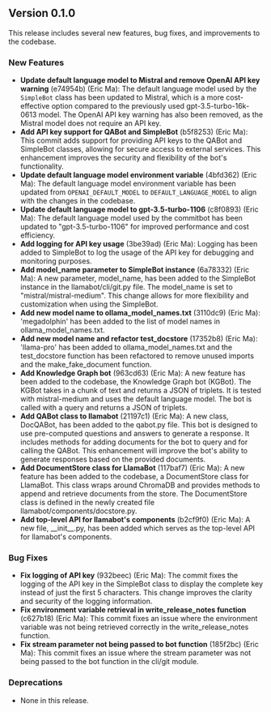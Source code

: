 ## Version 0.1.0

This release includes several new features, bug fixes, and improvements to the codebase.

### New Features

- **Update default language model to Mistral and remove OpenAI API key warning** (e74954b) (Eric Ma): The default language model used by the `SimpleBot` class has been updated to Mistral, which is a more cost-effective option compared to the previously used gpt-3.5-turbo-16k-0613 model. The OpenAI API key warning has also been removed, as the Mistral model does not require an API key.
- **Add API key support for QABot and SimpleBot** (b5f8253) (Eric Ma): This commit adds support for providing API keys to the QABot and SimpleBot classes, allowing for secure access to external services. This enhancement improves the security and flexibility of the bot's functionality.
- **Update default language model environment variable** (4bfd362) (Eric Ma): The default language model environment variable has been updated from `OPENAI_DEFAULT_MODEL` to `DEFAULT_LANGUAGE_MODEL` to align with the changes in the codebase.
- **Update default language model to gpt-3.5-turbo-1106** (c8f0893) (Eric Ma): The default language model used by the commitbot has been updated to "gpt-3.5-turbo-1106" for improved performance and cost efficiency.
- **Add logging for API key usage** (3be39ad) (Eric Ma): Logging has been added to SimpleBot to log the usage of the API key for debugging and monitoring purposes.
- **Add model\_name parameter to SimpleBot instance** (6a78332) (Eric Ma): A new parameter, model\_name, has been added to the SimpleBot instance in the llamabot/cli/git.py file. The model\_name is set to "mistral/mistral-medium". This change allows for more flexibility and customization when using the SimpleBot.
- **Add new model name to ollama\_model\_names.txt** (3110dc9) (Eric Ma): 'megadolphin' has been added to the list of model names in ollama\_model\_names.txt.
- **Add new model name and refactor test\_docstore** (17352b8) (Eric Ma): 'llama-pro' has been added to ollama\_model\_names.txt and the test\_docstore function has been refactored to remove unused imports and the make\_fake\_document function.
- **Add Knowledge Graph bot** (963cd63) (Eric Ma): A new feature has been added to the codebase, the Knowledge Graph bot (KGBot). The KGBot takes in a chunk of text and returns a JSON of triplets. It is tested with mistral-medium and uses the default language model. The bot is called with a query and returns a JSON of triplets.
- **Add QABot class to llamabot** (21197c1) (Eric Ma): A new class, DocQABot, has been added to the qabot.py file. This bot is designed to use pre-computed questions and answers to generate a response. It includes methods for adding documents for the bot to query and for calling the QABot. This enhancement will improve the bot's ability to generate responses based on the provided documents.
- **Add DocumentStore class for LlamaBot** (117baf7) (Eric Ma): A new feature has been added to the codebase, a DocumentStore class for LlamaBot. This class wraps around ChromaDB and provides methods to append and retrieve documents from the store. The DocumentStore class is defined in the newly created file llamabot/components/docstore.py.
- **Add top-level API for llamabot's components** (b2cf9f0) (Eric Ma): A new file, \_\_init\_\_.py, has been added which serves as the top-level API for llamabot's components.

### Bug Fixes

- **Fix logging of API key** (932beec) (Eric Ma): The commit fixes the logging of the API key in the SimpleBot class to display the complete key instead of just the first 5 characters. This change improves the clarity and security of the logging information.
- **Fix environment variable retrieval in write\_release\_notes function** (c627b18) (Eric Ma): This commit fixes an issue where the environment variable was not being retrieved correctly in the write\_release\_notes function.
- **Fix stream parameter not being passed to bot function** (185f2bc) (Eric Ma): This commit fixes an issue where the stream parameter was not being passed to the bot function in the cli/git module.

### Deprecations

- None in this release.
